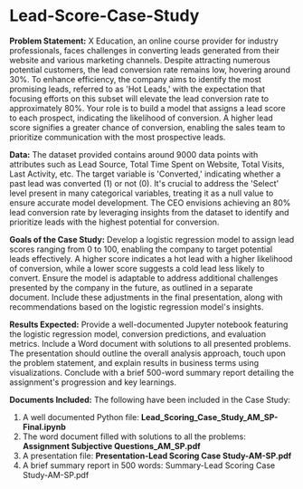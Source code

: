 # Lead-Score-Case-Study
**Problem Statement:** X Education, an online course provider for industry professionals, faces challenges in converting leads generated from their website and various marketing channels. Despite attracting numerous potential customers, the lead conversion rate remains low, hovering around 30%. To enhance efficiency, the company aims to identify the most promising leads, referred to as 'Hot Leads,' with the expectation that focusing efforts on this subset will elevate the lead conversion rate to approximately 80%.
Your role is to build a model that assigns a lead score to each prospect, indicating the likelihood of conversion. A higher lead score signifies a greater chance of conversion, enabling the sales team to prioritize communication with the most prospective leads.

**Data:** The dataset provided contains around 9000 data points with attributes such as Lead Source, Total Time Spent on Website, Total Visits, Last Activity, etc. The target variable is 'Converted,' indicating whether a past lead was converted (1) or not (0).
It's crucial to address the 'Select' level present in many categorical variables, treating it as a null value to ensure accurate model development. The CEO envisions achieving an 80% lead conversion rate by leveraging insights from the dataset to identify and prioritize leads with the highest potential for conversion.

**Goals of the Case Study:** Develop a logistic regression model to assign lead scores ranging from 0 to 100, enabling the company to target potential leads effectively. A higher score indicates a hot lead with a higher likelihood of conversion, while a lower score suggests a cold lead less likely to convert. Ensure the model is adaptable to address additional challenges presented by the company in the future, as outlined in a separate document. Include these adjustments in the final presentation, along with recommendations based on the logistic regression model's insights.

**Results Expected:** Provide a well-documented Jupyter notebook featuring the logistic regression model, conversion predictions, and evaluation metrics. Include a Word document with solutions to all presented problems. The presentation should outline the overall analysis approach, touch upon the problem statement, and explain results in business terms using visualizations. Conclude with a brief 500-word summary report detailing the assignment's progression and key learnings.

**Documents Included:** The following have been included in the Case Study:
  1. A well documented Python file: **Lead_Scoring_Case_Study_AM_SP-Final.ipynb**
  2. The word document filled with solutions to all the problems: **Assignment Subjective Questions_AM_SP.pdf**
  3. A presentation file: **Presentation-Lead Scoring Case Study-AM-SP.pdf**
  4. A brief summary report in 500 words: Summary-Lead Scoring Case Study-AM-SP.pdf
